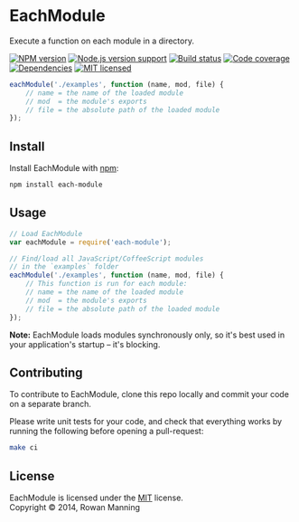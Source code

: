 
EachModule
==========

Execute a function on each module in a directory.

[![NPM version][shield-npm]][info-npm]
[![Node.js version support][shield-node]][info-node]
[![Build status][shield-build]][info-build]
[![Code coverage][shield-coverage]][info-coverage]
[![Dependencies][shield-dependencies]][info-dependencies]
[![MIT licensed][shield-license]][info-license]

```js
eachModule('./examples', function (name, mod, file) {
    // name = the name of the loaded module
    // mod  = the module's exports
    // file = the absolute path of the loaded module
});
```


Install
-------

Install EachModule with [npm][npm]:

```sh
npm install each-module
```


Usage
-----

```js
// Load EachModule
var eachModule = require('each-module');

// Find/load all JavaScript/CoffeeScript modules
// in the `examples` folder
eachModule('./examples', function (name, mod, file) {
    // This function is run for each module:
    // name = the name of the loaded module
    // mod  = the module's exports
    // file = the absolute path of the loaded module
});
```

**Note:** EachModule loads modules synchronously only, so it's best used in your application's startup – it's blocking.


Contributing
------------

To contribute to EachModule, clone this repo locally and commit your code on a separate branch.

Please write unit tests for your code, and check that everything works by running the following before opening a pull-request:

```sh
make ci
```


License
-------

EachModule is licensed under the [MIT][info-license] license.  
Copyright &copy; 2014, Rowan Manning



[npm]: https://npmjs.org/

[info-coverage]: https://coveralls.io/github/rowanmanning/each-module
[info-dependencies]: https://gemnasium.com/rowanmanning/each-module
[info-license]: LICENSE
[info-node]: package.json
[info-npm]: https://www.npmjs.com/package/each-module
[info-build]: https://travis-ci.org/rowanmanning/each-module
[shield-coverage]: https://img.shields.io/coveralls/rowanmanning/each-module.svg
[shield-dependencies]: https://img.shields.io/gemnasium/rowanmanning/each-module.svg
[shield-license]: https://img.shields.io/badge/license-MIT-blue.svg
[shield-node]: https://img.shields.io/badge/node.js%20support-0.10–4.0-brightgreen.svg
[shield-npm]: https://img.shields.io/npm/v/each-module.svg
[shield-build]: https://img.shields.io/travis/rowanmanning/each-module/master.svg
